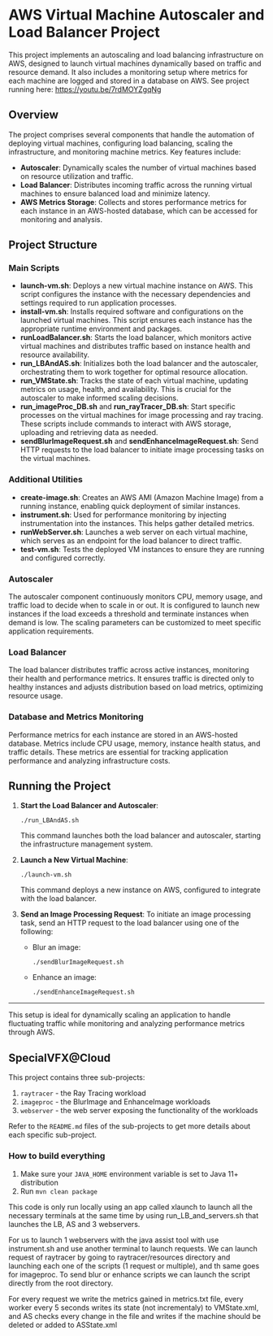 # AWS Virtual Machine Autoscaler and Load Balancer Project

This project implements an autoscaling and load balancing infrastructure on AWS, designed to launch virtual machines dynamically based on traffic and resource demand. It also includes a monitoring setup where metrics for each machine are logged and stored in a database on AWS. See project running here: https://youtu.be/7rdMOYZgqNg

## Overview

The project comprises several components that handle the automation of deploying virtual machines, configuring load balancing, scaling the infrastructure, and monitoring machine metrics. Key features include:

- **Autoscaler**: Dynamically scales the number of virtual machines based on resource utilization and traffic.
- **Load Balancer**: Distributes incoming traffic across the running virtual machines to ensure balanced load and minimize latency.
- **AWS Metrics Storage**: Collects and stores performance metrics for each instance in an AWS-hosted database, which can be accessed for monitoring and analysis.

## Project Structure

### Main Scripts

- **launch-vm.sh**: Deploys a new virtual machine instance on AWS. This script configures the instance with the necessary dependencies and settings required to run application processes.
- **install-vm.sh**: Installs required software and configurations on the launched virtual machines. This script ensures each instance has the appropriate runtime environment and packages.
- **runLoadBalancer.sh**: Starts the load balancer, which monitors active virtual machines and distributes traffic based on instance health and resource availability.
- **run_LBAndAS.sh**: Initializes both the load balancer and the autoscaler, orchestrating them to work together for optimal resource allocation.
- **run_VMState.sh**: Tracks the state of each virtual machine, updating metrics on usage, health, and availability. This is crucial for the autoscaler to make informed scaling decisions.
- **run_imageProc_DB.sh** and **run_rayTracer_DB.sh**: Start specific processes on the virtual machines for image processing and ray tracing. These scripts include commands to interact with AWS storage, uploading and retrieving data as needed.
- **sendBlurImageRequest.sh** and **sendEnhanceImageRequest.sh**: Send HTTP requests to the load balancer to initiate image processing tasks on the virtual machines.

### Additional Utilities

- **create-image.sh**: Creates an AWS AMI (Amazon Machine Image) from a running instance, enabling quick deployment of similar instances.
- **instrument.sh**: Used for performance monitoring by injecting instrumentation into the instances. This helps gather detailed metrics.
- **runWebServer.sh**: Launches a web server on each virtual machine, which serves as an endpoint for the load balancer to direct traffic.
- **test-vm.sh**: Tests the deployed VM instances to ensure they are running and configured correctly.

### Autoscaler

The autoscaler component continuously monitors CPU, memory usage, and traffic load to decide when to scale in or out. It is configured to launch new instances if the load exceeds a threshold and terminate instances when demand is low. The scaling parameters can be customized to meet specific application requirements.

### Load Balancer

The load balancer distributes traffic across active instances, monitoring their health and performance metrics. It ensures traffic is directed only to healthy instances and adjusts distribution based on load metrics, optimizing resource usage.

### Database and Metrics Monitoring

Performance metrics for each instance are stored in an AWS-hosted database. Metrics include CPU usage, memory, instance health status, and traffic details. These metrics are essential for tracking application performance and analyzing infrastructure costs.

## Running the Project

1. **Start the Load Balancer and Autoscaler**:
   ```
   ./run_LBAndAS.sh
   ```
   This command launches both the load balancer and autoscaler, starting the infrastructure management system.

2. **Launch a New Virtual Machine**:
   ```
   ./launch-vm.sh
   ```
   This command deploys a new instance on AWS, configured to integrate with the load balancer.

3. **Send an Image Processing Request**:
   To initiate an image processing task, send an HTTP request to the load balancer using one of the following:
   - Blur an image:
     ```
     ./sendBlurImageRequest.sh
     ```
   - Enhance an image:
     ```
     ./sendEnhanceImageRequest.sh
     ```

---

This setup is ideal for dynamically scaling an application to handle fluctuating traffic while monitoring and analyzing performance metrics through AWS.

## SpecialVFX@Cloud

This project contains three sub-projects:

1. `raytracer` - the Ray Tracing workload
2. `imageproc` - the BlurImage and EnhanceImage workloads
3. `webserver` - the web server exposing the functionality of the workloads

Refer to the `README.md` files of the sub-projects to get more details about each specific sub-project.

### How to build everything

1. Make sure your `JAVA_HOME` environment variable is set to Java 11+ distribution
2. Run `mvn clean package`

This code is only run locally using an app called xlaunch to launch  all the necessary terminals at the same time by using run_LB_and_servers.sh that launches the LB, AS and 3 webservers.

For us to launch 1 webservers with the java assist tool with use instrument.sh and use another terminal to launch requests. 
We can launch request of raytracer by going to raytracer/resources directory and launching each one of the scripts (1 request or multiple), and th same goes for imageproc.
To send blur or enhance scripts we can launch the script directly from the root directory.

For every request we write the metrics gained in metrics.txt file, every worker every 5 seconds writes its state (not incrementaly) to VMState.xml, and AS checks every change in the file and writes if the machine should be deleted or added to ASState.xml

